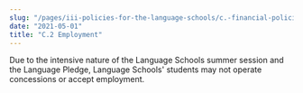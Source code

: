 ```yaml
---
slug: "/pages/iii-policies-for-the-language-schools/c.-financial-policie/c.2-employment"
date: "2021-05-01"
title: "C.2 Employment"
---
```


Due to the intensive nature of the Language Schools summer session and the Language Pledge, Language Schools' students may not operate concessions or accept employment.
